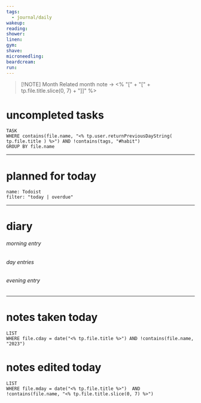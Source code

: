 ```yaml
---
tags:
  - journal/daily
wakeup: 
reading: 
shower: 
linen: 
gym: 
shave: 
microneedling: 
beardcream: 
run:
---
```


>[!NOTE] Month
>Related month note → <% "[" + "[" + tp.file.title.slice(0, 7) + "]]" %>

# uncompleted tasks
```dataview
TASK
WHERE contains(file.name, "<% tp.user.returnPreviousDayString( tp.file.title ) %>") AND !contains(tags, "#habit")
GROUP BY file.name
```
- - - 

# planned for today


```todoist
name: Todoist
filter: "today | overdue"
```
- - - 
# diary
###### morning entry

###### day entries

###### evening entry


- - -

# notes taken today
```dataview
LIST
WHERE file.cday = date("<% tp.file.title %>") AND !contains(file.name, "2023")
```

# notes edited today
```dataview
LIST
WHERE file.mday = date("<% tp.file.title %>")  AND !contains(file.name, "<% tp.file.title.slice(0, 7) %>")
```